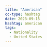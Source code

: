 ```yaml
---
title: "American"
cc-type: hashtag
date: 2023-09-15
hashtag: american
tags:
  - Nationality
  - United States
---
```

